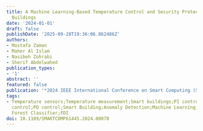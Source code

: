 ```yaml
---
title: A Machine Learning-Based Temperature Control and Security Protection for Smart
  Buildings
date: '2024-01-01'
draft: false
publishDate: '2025-09-28T19:36:06.862486Z'
authors:
- Mostafa Zaman
- Maher Al Islam
- Nasibeh Zohrabi
- Sherif Abdelwahed
publication_types:
- '1'
abstract: ''
featured: false
publication: '*2024 IEEE International Conference on Smart Computing (SMARTCOMP)*'
tags:
- Temperature sensors;Temperature measurement;Smart buildings;PI control;Fluctuations;Temperature
  control;PD control;Smart Building;Anomaly Detection;Machine Learning;PID Controller;Random
  Forest Classifier;FDI
doi: 10.1109/SMARTCOMP61445.2024.00070
---
```


